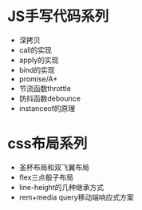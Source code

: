 # JS手写代码系列
- 深拷贝
- call的实现
- apply的实现
- bind的实现
- promise/A+
- 节流函数throttle
- 防抖函数debounce
- instanceof的原理
# css布局系列
- 圣杯布局和双飞翼布局
- flex三点骰子布局
- line-height的几种继承方式
- rem+media query移动端响应式方案